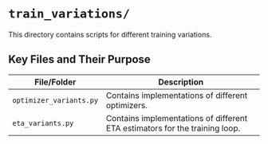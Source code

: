 # `train_variations/`

This directory contains scripts for different training variations.

## Key Files and Their Purpose

| File/Folder | Description |
|---|---|
| `optimizer_variants.py` | Contains implementations of different optimizers. |
| `eta_variants.py` | Contains implementations of different ETA estimators for the training loop. |